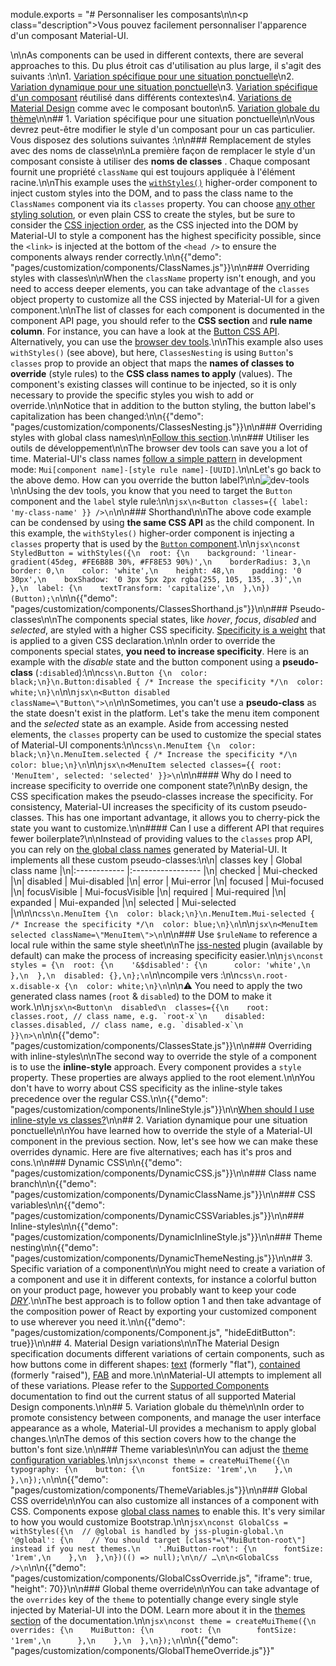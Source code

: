 module.exports = "# Personnaliser les composants\n\n<p class=\"description\">Vous pouvez facilement personnaliser l'apparence d'un composant Material-UI.</p>\n\nAs components can be used in different contexts, there are several approaches to this. Du plus étroit cas d'utilisation au plus large, il s'agit des suivants :\n\n1. [Variation spécifique pour une situation ponctuelle](#1-specific-variation-for-a-one-time-situation)\n2. [Variation dynamique pour une situation ponctuelle](#2-dynamic-variation-for-a-one-time-situation)\n3. [Variation spécifique d'un composant](#3-specific-variation-of-a-component) réutilisé dans différents contextes\n4. [Variations de Material Design](#4-material-design-variations) comme avec le composant bouton\n5. [Variation globale du thème](#5-global-theme-variation)\n\n## 1. Variation spécifique pour une situation ponctuelle\n\nVous devrez peut-être modifier le style d'un composant pour un cas particulier. Vous disposez des solutions suivantes :\n\n### Remplacement de styles avec des noms de classe\n\nLa première façon de remplacer le style d'un composant consiste à utiliser des **noms de classes** . Chaque composant fournit une propriété `className` qui est toujours appliquée à l'élément racine.\n\nThis example uses the [`withStyles()`](/styles/basics/#higher-order-component-api) higher-order component to inject custom styles into the DOM, and to pass the class name to the `ClassNames` component via its `classes` property. You can choose [any other styling solution](/guides/interoperability/), or even plain CSS to create the styles, but be sure to consider the [CSS injection order](/styles/advanced/#css-injection-order), as the CSS injected into the DOM by Material-UI to style a component has the highest specificity possible, since the `<link>` is injected at the bottom of the `<head />` to ensure the components always render correctly.\n\n{{\"demo\": \"pages/customization/components/ClassNames.js\"}}\n\n### Overriding styles with classes\n\nWhen the `className` property isn't enough, and you need to access deeper elements, you can take advantage of the `classes` object property to customize all the CSS injected by Material-UI for a given component.\n\nThe list of classes for each component is documented in the component API page, you should refer to the **CSS section** and **rule name column**. For instance, you can have a look at the [Button CSS API](/api/button/#css). Alternatively, you can use the [browser dev tools](#using-the-dev-tools).\n\nThis example also uses `withStyles()` (see above), but here, `ClassesNesting` is using `Button`'s `classes` prop to provide an object that maps the **names of classes to override** (style rules) to the **CSS class names to apply** (values). The component's existing classes will continue to be injected, so it is only necessary to provide the specific styles you wish to add or override.\n\nNotice that in addition to the button styling, the button label's capitalization has been changed:\n\n{{\"demo\": \"pages/customization/components/ClassesNesting.js\"}}\n\n### Overriding styles with global class names\n\n[Follow this section](/styles/advanced/#with-material-ui-core).\n\n### Utiliser les outils de développement\n\nThe browser dev tools can save you a lot of time. Material-UI's class names [follow a simple pattern](/styles/advanced/#class-names) in development mode: `Mui[component name]-[style rule name]-[UUID]`.\n\nLet's go back to the above demo. How can you override the button label?\n\n![dev-tools](/static/images/customization/dev-tools.png)\n\nUsing the dev tools, you know that you need to target the `Button` component and the `label` style rule:\n\n```jsx\n<Button classes={{ label: 'my-class-name' }} />\n```\n\n### Shorthand\n\nThe above code example can be condensed by using **the same CSS API** as the child component. In this example, the `withStyles()` higher-order component is injecting a `classes` property that is used by the [`Button` component](/api/button/#css).\n\n```jsx\nconst StyledButton = withStyles({\n  root: {\n    background: 'linear-gradient(45deg, #FE6B8B 30%, #FF8E53 90%)',\n    borderRadius: 3,\n    border: 0,\n    color: 'white',\n    height: 48,\n    padding: '0 30px',\n    boxShadow: '0 3px 5px 2px rgba(255, 105, 135, .3)',\n  },\n  label: {\n    textTransform: 'capitalize',\n  },\n})(Button);\n```\n\n{{\"demo\": \"pages/customization/components/ClassesShorthand.js\"}}\n\n### Pseudo-classes\n\nThe components special states, like *hover*, *focus*, *disabled* and *selected*, are styled with a higher CSS specificity. [Specificity is a weight](https://developer.mozilla.org/en-US/docs/Web/CSS/Specificity) that is applied to a given CSS declaration.\n\nIn order to override the components special states, **you need to increase specificity**. Here is an example with the *disable* state and the button component using a **pseudo-class** (`:disabled`):\n\n```css\n.Button {\n  color: black;\n}\n.Button:disabled { /* Increase the specificity */\n  color: white;\n}\n```\n\n```jsx\n<Button disabled className=\"Button\">\n```\n\nSometimes, you can't use a **pseudo-class** as the state doesn't exist in the platform. Let's take the menu item component and the *selected* state as an example. Aside from accessing nested elements, the `classes` property can be used to customize the special states of Material-UI components:\n\n```css\n.MenuItem {\n  color: black;\n}\n.MenuItem.selected { /* Increase the specificity */\n  color: blue;\n}\n```\n\n```jsx\n<MenuItem selected classes={{ root: 'MenuItem', selected: 'selected' }}>\n```\n\n#### Why do I need to increase specificity to override one component state?\n\nBy design, the CSS specification makes the pseudo-classes increase the specificity. For consistency, Material-UI increases the specificity of its custom pseudo-classes. This has one important advantage, it allows you to cherry-pick the state you want to customize.\n\n#### Can I use a different API that requires fewer boilerplate?\n\nInstead of providing values to the `classes` prop API, you can rely on [the global class names](/styles/advanced/#with-material-ui-core) generated by Material-UI. It implements all these custom pseudo-classes:\n\n| classes key  | Global class name |\n|:------------ |:----------------- |\n| checked      | Mui-checked       |\n| disabled     | Mui-disabled      |\n| error        | Mui-error         |\n| focused      | Mui-focused       |\n| focusVisible | Mui-focusVisible  |\n| required     | Mui-required      |\n| expanded     | Mui-expanded      |\n| selected     | Mui-selected      |\n\n\n```css\n.MenuItem {\n  color: black;\n}\n.MenuItem.Mui-selected { /* Increase the specificity */\n  color: blue;\n}\n```\n\n```jsx\n<MenuItem selected className=\"MenuItem\">\n```\n\n### Use `$ruleName` to reference a local rule within the same style sheet\n\nThe [jss-nested](https://github.com/cssinjs/jss-nested) plugin (available by default) can make the process of increasing specificity easier.\n\n```js\nconst styles = {\n  root: {\n    '&$disabled': {\n      color: 'white',\n    },\n  },\n  disabled: {},\n};\n```\n\ncompile vers :\n\n```css\n.root-x.disable-x {\n  color: white;\n}\n```\n\n⚠️ You need to apply the two generated class names (`root` & `disabled`) to the DOM to make it work.\n\n```jsx\n<Button\n  disabled\n  classes={{\n    root: classes.root, // class name, e.g. `root-x`\n    disabled: classes.disabled, // class name, e.g. `disabled-x`\n  }}\n>\n```\n\n{{\"demo\": \"pages/customization/components/ClassesState.js\"}}\n\n### Overriding with inline-styles\n\nThe second way to override the style of a component is to use the **inline-style** approach. Every component provides a `style` property. These properties are always applied to the root element.\n\nYou don't have to worry about CSS specificity as the inline-style takes precedence over the regular CSS.\n\n{{\"demo\": \"pages/customization/components/InlineStyle.js\"}}\n\n[When should I use inline-style vs classes?](/getting-started/faq/#when-should-i-use-inline-style-vs-classes)\n\n## 2. Variation dynamique pour une situation ponctuelle\n\nYou have learned how to override the style of a Material-UI component in the previous section. Now, let's see how we can make these overrides dynamic. Here are five alternatives; each has it's pros and cons.\n\n### Dynamic CSS\n\n{{\"demo\": \"pages/customization/components/DynamicCSS.js\"}}\n\n### Class name branch\n\n{{\"demo\": \"pages/customization/components/DynamicClassName.js\"}}\n\n### CSS variables\n\n{{\"demo\": \"pages/customization/components/DynamicCSSVariables.js\"}}\n\n### Inline-styles\n\n{{\"demo\": \"pages/customization/components/DynamicInlineStyle.js\"}}\n\n### Theme nesting\n\n{{\"demo\": \"pages/customization/components/DynamicThemeNesting.js\"}}\n\n## 3. Specific variation of a component\n\nYou might need to create a variation of a component and use it in different contexts, for instance a colorful button on your product page, however you probably want to keep your code [*DRY*](https://en.wikipedia.org/wiki/Don%27t_repeat_yourself).\n\nThe best approach is to follow option 1 and then take advantage of the composition power of React by exporting your customized component to use wherever you need it.\n\n{{\"demo\": \"pages/customization/components/Component.js\", \"hideEditButton\": true}}\n\n## 4. Material Design variations\n\nThe Material Design specification documents different variations of certain components, such as how buttons come in different shapes: [text](https://material.io/design/components/buttons.html#text-button) (formerly \"flat\"), [contained](https://material.io/design/components/buttons.html#contained-button) (formerly \"raised\"), [FAB](https://material.io/design/components/buttons-floating-action-button.html) and more.\n\nMaterial-UI attempts to implement all of these variations. Please refer to the [Supported Components](/getting-started/supported-components/) documentation to find out the current status of all supported Material Design components.\n\n## 5. Variation globale du thème\n\nIn order to promote consistency between components, and manage the user interface appearance as a whole, Material-UI provides a mechanism to apply global changes.\n\nThe demos of this section covers how to the change the button's font size.\n\n### Theme variables\n\nYou can adjust the [theme configuration variables](/customization/theming/#theme-configuration-variables).\n\n```jsx\nconst theme = createMuiTheme({\n  typography: {\n    button: {\n      fontSize: '1rem',\n    },\n  },\n});\n```\n\n{{\"demo\": \"pages/customization/components/ThemeVariables.js\"}}\n\n### Global CSS override\n\nYou can also customize all instances of a component with CSS. Components expose [global class names](/styles/advanced/#with-material-ui-core) to enable this. It's very similar to how you would customize Bootstrap.\n\n```jsx\nconst GlobalCss = withStyles({\n  // @global is handled by jss-plugin-global.\n  '@global': {\n    // You should target [class*=\"MuiButton-root\"] instead if you nest themes.\n    '.MuiButton-root': {\n      fontSize: '1rem',\n    },\n  },\n})(() => null);\n\n// …\n\n<GlobalCss />\n```\n\n{{\"demo\": \"pages/customization/components/GlobalCssOverride.js\", \"iframe\": true, \"height\": 70}}\n\n### Global theme override\n\nYou can take advantage of the `overrides` key of the `theme` to potentially change every single style injected by Material-UI into the DOM. Learn more about it in the [themes section](/customization/globals/#css) of the documentation.\n\n```jsx\nconst theme = createMuiTheme({\n  overrides: {\n    MuiButton: {\n      root: {\n        fontSize: '1rem',\n      },\n    },\n  },\n});\n```\n\n{{\"demo\": \"pages/customization/components/GlobalThemeOverride.js\"}}"